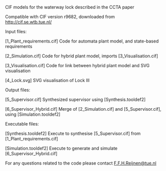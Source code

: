 CIF models for the waterway lock described in the CCTA paper

Compatible with CIF version r9682, downloaded from http://cif.se.wtb.tue.nl/

Input files:

[1_Plant_requirements.cif] Code for automata plant model, and state-based requirements

[2_Simulation.cif]         Code for hybrid plant model, imports [3_Visualisation.cif] 

[3_Visualisation.cif]      Code for link between hybrid plant model and SVG visualisation 

[4_Lock.svg]               SVG visualisation of Lock III


Output files:

[5_Supervisor.cif]         Synthesized supervisor using [Synthesis.tooldef2]

[6_Supervisor_Hybrid.cif]  Merge of [2_Simulation.cif] and [5_Supervisor.cif], using [Simulation.tooldef2]


Executable files:

[Synthesis.tooldef2]       Execute to synthesise [5_Supervisor.cif] from [1_Plant_requirements.cif]

[Simulation.tooldef2]      Execute to generate and simulate [6_Supervisor_Hybrid.cif]


For any questions related to the code please contact F.F.H.Reijnen@tue.nl
